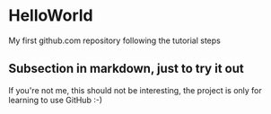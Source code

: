 # HelloWorld
My first github.com repository following the tutorial steps

## Subsection in markdown, just to try it out
If you're not me, this should not be interesting, the project is only for learning to use GitHub :-)

